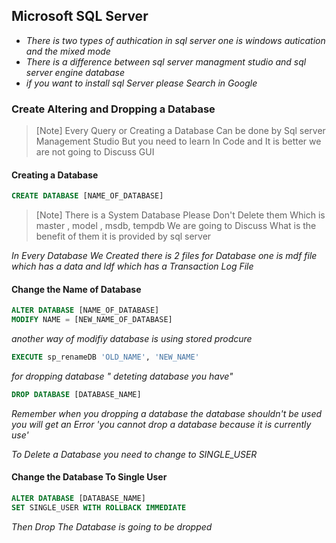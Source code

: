 ## Microsoft SQL Server 

- *There is two types of authication in sql server one is windows autication and the mixed mode*
- *There is a difference between sql server managment studio and sql server engine database*
- *if you want to install sql Server please Search in Google*

### Create Altering and Dropping a Database 
> [Note]
> Every Query or Creating a Database Can be done by Sql server Management Studio But you need to learn In Code and It is better we are not going to Discuss GUI
 
#### Creating a Database 
```sql
CREATE DATABASE [NAME_OF_DATABASE]

``` 
> [Note]
> There is a System Database Please Don't Delete them 
> Which is master , model , msdb, tempdb
> We are going to Discuss What is the benefit of them 
> it is provided by sql server

*In Every Database We Created there is 2 files for Database one is mdf file which has a data and ldf which has a Transaction Log File*

#### Change the Name of Database

```sql
ALTER DATABASE [NAME_OF_DATABASE]
MODIFY NAME = [NEW_NAME_OF_DATABASE]
```
*another way of modifiy database is using stored prodcure*
```sql
EXECUTE sp_renameDB 'OLD_NAME', 'NEW_NAME'
```
*for dropping database " deteting database  you have"*

```sql
DROP DATABASE [DATABASE_NAME]
```
*Remember when you dropping a database the database shouldn't be used
you will get an Error 
'you cannot drop a database because it is currently use'*

*To Delete a Database you need to change to SINGLE_USER*

#### Change the Database To Single User
```sql
ALTER DATABASE [DATABASE_NAME] 
SET SINGLE_USER WITH ROLLBACK IMMEDIATE
```
*Then Drop The Database is going to be dropped*






